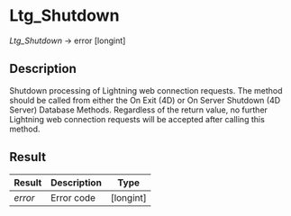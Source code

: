 ﻿ <!--
    Ltg_Shutdown -> error [longint]
        
    Shutdown processing of Lightning web connection requests.
 -->
 
# Ltg_Shutdown

*Ltg_Shutdown* -> error [longint]

## Description

Shutdown processing of Lightning web connection requests. The method should be called from either the On Exit (4D) or On Server Shutdown (4D Server) Database Methods.
Regardless of the return value, no further Lightning web connection requests will be accepted after calling this method.

## Result

 Result        | Description                       | Type
------------   |-------------                      |-------------
*error*        | Error code                        | [longint]